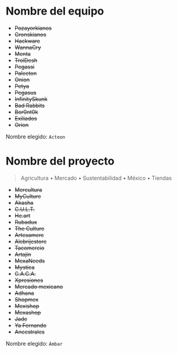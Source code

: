 # Nombre del equipo
- ~~Pozayorkianos~~
- ~~Gronskianos~~
- ~~Hackware~~
- ~~WannaCry~~
- ~~Menta~~
- ~~TrolDesh~~
- ~~Pegassi~~
- ~~Palecton~~
- ~~Onion~~
- ~~Petya~~
- ~~Pegasus~~
- ~~InfinitySkunk~~
- ~~Bad Rabbits~~
- ~~Bor0nt0k~~
- ~~Exiliados~~
- ~~Orion~~

Nombre elegido: `Acteon`

# Nombre del proyecto
> Agricultura • Mercado • Sustentabilidad • México • Tiendas

- ~~Mercultura~~
- ~~MyCulture~~
- ~~Akasha~~
- ~~C.U.L.T.~~
- ~~He.art~~
- ~~Rubadux~~
- ~~The Culture~~
- ~~Artesamerc~~
- ~~Alebrijestore~~
- ~~Tacomercio~~
- ~~Artajín~~
- ~~MexaNeeds~~
- ~~Mystica~~
- ~~C.A.C.A.~~
- ~~Xpresiones~~
- ~~Mercado mexicano~~
- ~~Adhana~~
- ~~Shopmex~~
- ~~Mexishop~~
- ~~Mexashop~~
- ~~Jade~~
- ~~Ya Fernando~~
- ~~Ancestrales~~

Nombre elegido: `Ámbar`
